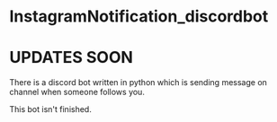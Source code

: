 # InstagramNotification_discordbot
# UPDATES SOON

There is a discord bot written in python which is sending message on channel when someone follows you.

This bot isn't finished.
